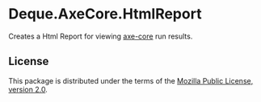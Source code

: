 # Deque.AxeCore.HtmlReport

Creates a Html Report for viewing [axe-core](https://github.com/dequelabs/axe-core) run results.

## License

This package is distributed under the terms of the [Mozilla Public License, version 2.0](../../LICENSE-Deque.AxeCore.HtmlReport.txt).